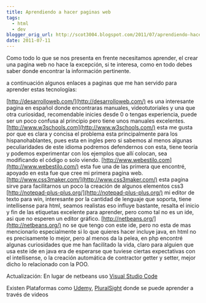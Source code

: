 ```yaml
---
title: Aprendiendo a hacer paginas web
tags:
  - html
  - dev
blogger_orig_url: http://scot3004.blogspot.com/2011/07/aprendiendo-hacer-paginas-web.html
date: 2011-07-11
---
```


Como todo lo que se nos presenta en frente necesitamos aprender, el crear una pagina web no hace la excepción, si te interesa, como en todo debes saber donde encontrar la información pertinente.

a continuación algunos enlaces a paginas que me han servido para aprender estas tecnologías:

[http://desarrolloweb.com/](http://desarrolloweb.com/) es una interesante pagina en español donde encontraras manuales, videotutoriales y una que otra curiosidad, recomendable inicies desde 0 o tengas experiencia, puede ser un poco confusa al principio pero tiene unos manuales excelentes.
[http://www.w3schools.com](http://www.w3schools.com/) esta me gusta por que es clara y concisa el problema esta principalmente para los hispanohablantes, pues esta en ingles pero si sabemos al menos algunas peculiaridades de este idioma podremos defendernos con esta, tiene teoría y podemos experimentar con los ejemplos que allí colocan, sea modificando el código o solo viendo.
[http://www.webestilo.com](http://www.webestilo.com/) esta fue una de las primera que encontré, apoyado en esta fue que cree mi primera pagina web.
[http://www.css3maker.com/](http://www.css3maker.com/) esta pagina sirve para facilitarnos un poco la creación de algunos elementos css3
[http://notepad-plus-plus.org/](http://notepad-plus-plus.org/) mi editor de texto para win, interesante por la cantidad de lenguaje que soporta, tiene intellisense para html, seamos realistas eso influye bastante, resalta el inicio y fin de las etiquetas excelente para aprender, pero como tal no es un ide, asi que no esperen un editor gráfico.
[http://netbeans.org/](http://netbeans.org/) no se que tengo con este ide, pero no esta de mas mencionarlo especialmente si lo que quieres hacer incluye java, en html no es precisamente lo mejor, pero al menos da la pelea, en php encontré algunas curiosidades que me han facilitado la vida, claro para alguien que usa este ide en java era de esperarse que tuviese ciertas expectativas con el intellisense, o la creación automática de contractor getter y setter, mejor dicho lo relacionado con la POO.

Actualización:
En lugar de netbeans uso [Visual Studio Code](https://code.visualstudio.com/)

Existen Plataformas como [Udemy](https://www.udemy.com/), [PluralSight](https://app.pluralsight.com) donde se puede aprender a través de videos
